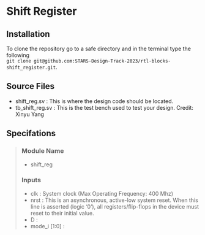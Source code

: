 # Shift Register

## Installation
To clone the repository go to a safe directory and in the terminal type the following <br>`git clone git@github.com:STARS-Design-Track-2023/rtl-blocks-shift_register.git`.

## Source Files
- shift_reg.sv : This is where the design code should be located.
- tb_shift_reg.sv : This is the test bench used to test your design. Credit: Xinyu Yang

## Specifations
> ### Module Name 
> - shift_reg
> ### Inputs
> - clk  : System clock (Max Operating Frequency: 400 Mhz)
> - nrst : This is an asynchronous, active-low system reset. When this line is  asserted (logic ‘0’), all registers/flip-flops in the device must reset to their initial value.
> - D      :
> - mode_i [1:0] : 
> 

